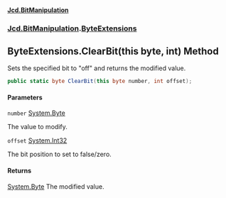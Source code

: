 #### [Jcd.BitManipulation](index 'index')
### [Jcd.BitManipulation](Jcd.BitManipulation 'Jcd.BitManipulation').[ByteExtensions](Jcd.BitManipulation.ByteExtensions 'Jcd.BitManipulation.ByteExtensions')

## ByteExtensions.ClearBit(this byte, int) Method

Sets the specified bit to "off" and returns the modified value.

```csharp
public static byte ClearBit(this byte number, int offset);
```
#### Parameters

<a name='Jcd.BitManipulation.ByteExtensions.ClearBit(thisbyte,int).number'></a>

`number` [System.Byte](https://docs.microsoft.com/en-us/dotnet/api/System.Byte 'System.Byte')

The value to modify.

<a name='Jcd.BitManipulation.ByteExtensions.ClearBit(thisbyte,int).offset'></a>

`offset` [System.Int32](https://docs.microsoft.com/en-us/dotnet/api/System.Int32 'System.Int32')

The bit position to set to false/zero.

#### Returns
[System.Byte](https://docs.microsoft.com/en-us/dotnet/api/System.Byte 'System.Byte')
The modified value.